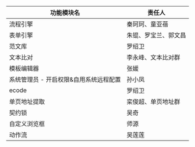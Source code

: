 
| 功能模块名                 | 责任人        |
| --------------------- | ---------- |
| 流程引擎                  | 秦珂珂、童亚蓓    |
| 表单引擎                  | 朱锟、罗宝兰、郭文昌 |
| 范文库                   | 罗绍卫        |
| 文本比对                  | 李永峰、文本比对群  |
| 模板编辑器                 | 张媛         |
| 系统管理员 - 开启权限&自用系统远程配置 | 孙小凤        |
| ecode                 | 罗绍卫        |
| 单页地址提取                | 栾俊超、单页地址群  |
| 契约锁                   | 吴奇         |
| 自定义浏览框                | 师源         |
| 动作流                   | 吴莲莲        |
